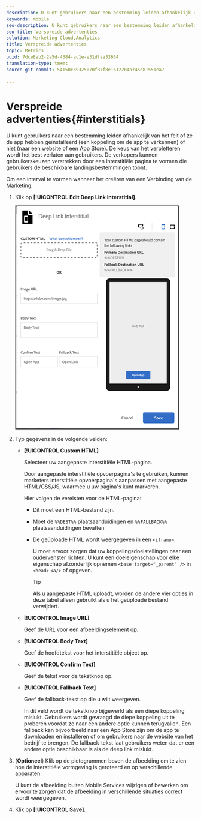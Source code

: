 ```yaml
---
description: U kunt gebruikers naar een bestemming leiden afhankelijk van het feit of ze de app hebben geïnstalleerd (een koppeling om de app te verkennen) of niet (naar een website of een App Store).
keywords: mobile
seo-description: U kunt gebruikers naar een bestemming leiden afhankelijk van het feit of ze de app hebben geïnstalleerd (een koppeling om de app te verkennen) of niet (naar een website of een App Store).
seo-title: Verspreide advertenties
solution: Marketing Cloud,Analytics
title: Verspreide advertenties
topic: Metrics
uuid: 7dce8ab2-2a5d-4384-ac1e-e31dfaa33654
translation-type: tm+mt
source-git-commit: 54150c39325070f37f8e1612204a745d81551ea7

---
```



# Verspreide advertenties{#interstitials}

U kunt gebruikers naar een bestemming leiden afhankelijk van het feit of ze de app hebben geïnstalleerd (een koppeling om de app te verkennen) of niet (naar een website of een App Store). De keus van het verpletteren wordt het best verlaten aan gebruikers. De verkopers kunnen gebruikerskeuzen verstrekken door een interstitiële pagina te vormen die gebruikers de beschikbare landingsbestemmingen toont.

Om een interval te vormen wanneer het creëren van een Verbinding van de Marketing:

1. Klik op **[!UICONTROL Edit Deep Link Interstitial]**.

   ![Diepe verbinding interstitiaal](assets/interstitial2.png)

1. Typ gegevens in de volgende velden:

   * **[!UICONTROL Custom HTML]**

      Selecteer uw aangepaste interstitiële HTML-pagina.

      Door aangepaste interstitiële opvoerpagina&#39;s te gebruiken, kunnen marketers interstitiële opvoerpagina&#39;s aanpassen met aangepaste HTML/CSS/JS, waarmee u uw pagina&#39;s kunt markeren.

      Hier volgen de vereisten voor de HTML-pagina:

      * Dit moet een HTML-bestand zijn.
      * Moet de `%%DEST%%` plaatsaanduidingen en `%%FALLBACK%%` plaatsaanduidingen bevatten.
      * De geüploade HTML wordt weergegeven in een `<iframe>`.

         U moet ervoor zorgen dat uw koppelingsdoelstellingen naar een oudervenster richten. U kunt een doeleigenschap voor elke eigenschap afzonderlijk opnemen `<base target="_parent" />` in `<head>` `<a/>` of opgeven.

         >[!TIP]
         >
         >Als u aangepaste HTML uploadt, worden de andere vier opties in deze tabel alleen gebruikt als u het geüploade bestand verwijdert.
   * **[!UICONTROL Image URL]**

      Geef de URL voor een afbeeldingselement op.

   * **[!UICONTROL Body Text]**

      Geef de hoofdtekst voor het interstitiële object op.

   * **[!UICONTROL Confirm Text]**

      Geef de tekst voor de tekstknop op.

   * **[!UICONTROL  Fallback Text]**

      Geef de fallback-tekst op die u wilt weergeven.

      In dit veld wordt de tekstknop bijgewerkt als een diepe koppeling mislukt. Gebruikers wordt gevraagd de diepe koppeling uit te proberen voordat ze naar een andere optie kunnen terugvallen. Een fallback kan bijvoorbeeld naar een App Store zijn om de app te downloaden en installeren of om gebruikers naar de website van het bedrijf te brengen. De fallback-tekst laat gebruikers weten dat er een andere optie beschikbaar is als de deep link mislukt.


1. (**Optioneel**) Klik op de pictogrammen boven de afbeelding om te zien hoe de interstitiële vormgeving is geroteerd en op verschillende apparaten.

   U kunt de afbeelding buiten Mobile Services wijzigen of bewerken om ervoor te zorgen dat de afbeelding in verschillende situaties correct wordt weergegeven.
1. Klik op **[!UICONTROL Save]**.
